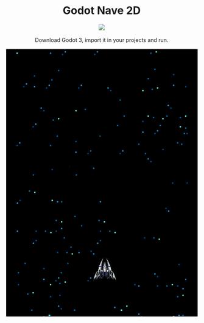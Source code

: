 <h1 align="center">Godot Nave 2D</h1>

<p align="center">
  <a href="https://skillicons.dev">
    <img src="https://skillicons.dev/icons?i=godot" />
  </a>
</p>

<p align="center">
    Download Godot 3, import it in your projects and run.
</p>

<p align="center">
    <img src="1.png" alt="Nave 2D" />
</p>
